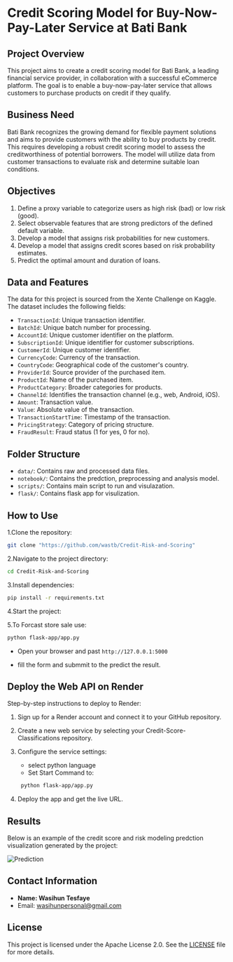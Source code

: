 # Credit Scoring Model for Buy-Now-Pay-Later Service at Bati Bank


## Project Overview

This project aims to create a credit scoring model for Bati Bank, a leading financial service provider, in collaboration with a successful eCommerce platform. The goal is to enable a buy-now-pay-later service that allows customers to purchase products on credit if they qualify.

## Business Need

Bati Bank recognizes the growing demand for flexible payment solutions and aims to provide customers with the ability to buy products by credit. This requires developing a robust credit scoring model to assess the creditworthiness of potential borrowers. The model will utilize data from customer transactions to evaluate risk and determine suitable loan conditions.

## Objectives

1. Define a proxy variable to categorize users as high risk (bad) or low risk (good).
2. Select observable features that are strong predictors of the defined default variable.
3. Develop a model that assigns risk probabilities for new customers.
4. Develop a model that assigns credit scores based on risk probability estimates.
5. Predict the optimal amount and duration of loans.

## Data and Features

The data for this project is sourced from the Xente Challenge on Kaggle. The dataset includes the following fields:

- `TransactionId`: Unique transaction identifier.
- `BatchId`: Unique batch number for processing.
- `AccountId`: Unique customer identifier on the platform.
- `SubscriptionId`: Unique identifier for customer subscriptions.
- `CustomerId`: Unique customer identifier.
- `CurrencyCode`: Currency of the transaction.
- `CountryCode`: Geographical code of the customer's country.
- `ProviderId`: Source provider of the purchased item.
- `ProductId`: Name of the purchased item.
- `ProductCategory`: Broader categories for products.
- `ChannelId`: Identifies the transaction channel (e.g., web, Android, iOS).
- `Amount`: Transaction value.
- `Value`: Absolute value of the transaction.
- `TransactionStartTime`: Timestamp of the transaction.
- `PricingStrategy`: Category of pricing structure.
- `FraudResult`: Fraud status (1 for yes, 0 for no).

## Folder Structure

- `data/`: Contains raw and processed data files.
- `notebook/`: Contains the predction, preprocessing and analysis model.
- `scripts/`: Contains main script to run and visulazation.
- `flask/`: Contains flask app for visulization.  

## How to Use

1.Clone the repository:

```bash
git clone "https://github.com/wastb/Credit-Risk-and-Scoring"
```

2.Navigate to the project directory:

```bash
cd Credit-Risk-and-Scoring
```

3.Install dependencies:

```bash
pip install -r requirements.txt
```

4.Start the project:


5.To Forcast store sale use:

```bash
python flask-app/app.py
```

- Open your browser and past `http://127.0.0.1:5000`

- fill the form and submmit to the predict the result.

## Deploy the Web API on Render

Step-by-step instructions to deploy to Render:

1. Sign up for a Render account and connect it to your GitHub repository.

2. Create a new web service by selecting your Credit-Score-Classifications repository.

3. Configure the service settings:
   - select python language
   - Set Start Command to:

    ```bash
     python flask-app/app.py
    ```
4. Deploy the app and get the live URL.

## Results

Below is an example of the credit score and risk modeling predction visualization generated by the project:

![Prediction](https://github.com/user-attachments/assets/94024805-187f-49d6-b5ff-dec7666a5eda)

## Contact Information

- **Name: Wasihun Tesfaye**
- Email: [wasihunpersonal@gmail.com](mailto:wasihunpersonal@gmail.com)


## License

This project is licensed under the Apache License 2.0. See the [LICENSE](LICENSE) file for more details.

